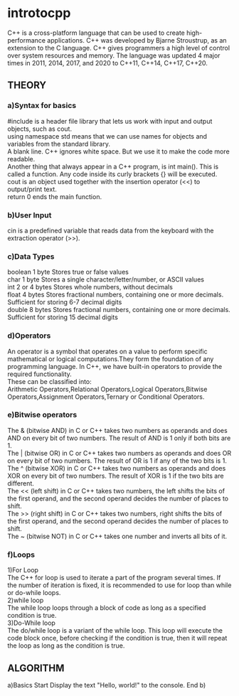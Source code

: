 # introtocpp
C++ is a cross-platform language that can be used to create high-performance applications.
C++ was developed by Bjarne Stroustrup, as an extension to the C language.
C++ gives programmers a high level of control over system resources and memory.
The language was updated 4 major times in 2011, 2014, 2017, and 2020 to C++11, C++14, C++17, C++20.

## THEORY
### a)Syntax for basics<br>
#include <iostream> is a header file library that lets us work with input and output objects, such as cout.<br>
using namespace std means that we can use names for objects and variables from the standard library.<br>
A blank line. C++ ignores white space. But we use it to make the code more readable.<br>
Another thing that always appear in a C++ program, is int main(). This is called a function. Any code inside its curly brackets {} will be executed.<br>
cout is an object used together with the insertion operator (<<) to output/print text.<br>
return 0 ends the main function.<br>
### b)User Input
cin is a predefined variable that reads data from the keyboard with the extraction operator (>>).<br>
### c)Data Types
boolean	1 byte	      Stores true or false values<br>
char	  1 byte	      Stores a single character/letter/number, or ASCII values<br>
int	    2 or 4 bytes	Stores whole numbers, without decimals<br>
float	  4 bytes      	Stores fractional numbers, containing one or more decimals. Sufficient for storing 6-7 decimal digits<br>
double	8 bytes	      Stores fractional numbers, containing one or more decimals. Sufficient for storing 15 decimal digits<br>
### d)Operators
An operator is a symbol that operates on a value to perform specific mathematical or logical computations.They form the foundation of any programming language. In C++, we have built-in operators to provide the required functionality.<br>
These can be classified into:<br>
Arithmetic Operators,Relational Operators,Logical Operators,Bitwise Operators,Assignment Operators,Ternary or Conditional Operators.<br>
### e)Bitwise operators
The & (bitwise AND) in C or C++ takes two numbers as operands and does AND on every bit of two numbers. The result of AND is 1 only if both bits are 1. <br> 
The | (bitwise OR) in C or C++ takes two numbers as operands and does OR on every bit of two numbers. The result of OR is 1 if any of the two bits is 1. <br>
The ^ (bitwise XOR) in C or C++ takes two numbers as operands and does XOR on every bit of two numbers. The result of XOR is 1 if the two bits are different. <br>
The << (left shift) in C or C++ takes two numbers, the left shifts the bits of the first operand, and the second operand decides the number of places to shift.<br> 
The >> (right shift) in C or C++ takes two numbers, right shifts the bits of the first operand, and the second operand decides the number of places to shift. <br>
The ~ (bitwise NOT) in C or C++ takes one number and inverts all bits of it.<br>
### f)Loops
1)For Loop<br>
The C++ for loop is used to iterate a part of the program several times. If the number of iteration is fixed, it is recommended to use for loop than while or do-while loops.<br>
2)while loop<br>
The while loop loops through a block of code as long as a specified condition is true.<br>
3)Do-While loop<br>
The do/while loop is a variant of the while loop. This loop will execute the code block once, before checking if the condition is true, then it will repeat the loop as long as the condition is true.<br>

## ALGORITHM
a)Basics
Start
Display the text "Hello, world!" to the console.
End
b)







